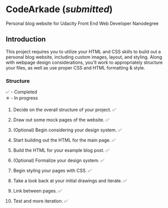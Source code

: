 # CodeArkade (*submitted*)
Personal blog website for Udacity Front End Web Developer Nanodegree

## Introduction
This project requires you to utilize your HTML and CSS skills to build out a personal blog website, including custom images, layout, and styling. Along with webpage design considerations, you'll work to appropriately structure your files, as well as use proper CSS and HTML formatting & style.

### Structure
✅ - Completed  
✳️ - In progress

1. Decide on the overall structure of your project. ✅

2. Draw out some mock pages of the website. ✅

3. (Optional) Begin considering your design system. ✅

4. Start building out the HTML for the main page. ✅

5. Build the HTML for your example blog post. ✅

6. (Optional) Formalize your design system. ✅

7. Begin styling your pages with CSS. ✅

8. Take a look back at your initial drawings and iterate. ✅

9. Link between pages. ✅

10. Test and more iteration. ✅
